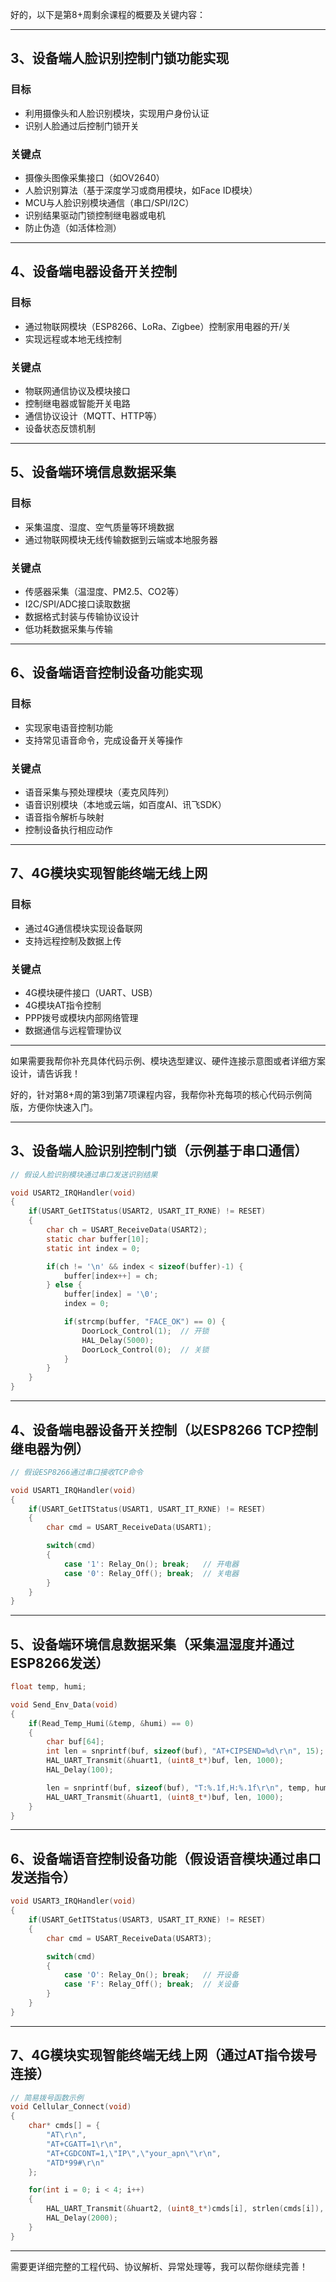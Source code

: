 好的，以下是第8+周剩余课程的概要及关键内容：

---

## 3、设备端人脸识别控制门锁功能实现

### 目标

* 利用摄像头和人脸识别模块，实现用户身份认证
* 识别人脸通过后控制门锁开关

### 关键点

* 摄像头图像采集接口（如OV2640）
* 人脸识别算法（基于深度学习或商用模块，如Face ID模块）
* MCU与人脸识别模块通信（串口/SPI/I2C）
* 识别结果驱动门锁控制继电器或电机
* 防止伪造（如活体检测）

---

## 4、设备端电器设备开关控制

### 目标

* 通过物联网模块（ESP8266、LoRa、Zigbee）控制家用电器的开/关
* 实现远程或本地无线控制

### 关键点

* 物联网通信协议及模块接口
* 控制继电器或智能开关电路
* 通信协议设计（MQTT、HTTP等）
* 设备状态反馈机制

---

## 5、设备端环境信息数据采集

### 目标

* 采集温度、湿度、空气质量等环境数据
* 通过物联网模块无线传输数据到云端或本地服务器

### 关键点

* 传感器采集（温湿度、PM2.5、CO2等）
* I2C/SPI/ADC接口读取数据
* 数据格式封装与传输协议设计
* 低功耗数据采集与传输

---

## 6、设备端语音控制设备功能实现

### 目标

* 实现家电语音控制功能
* 支持常见语音命令，完成设备开关等操作

### 关键点

* 语音采集与预处理模块（麦克风阵列）
* 语音识别模块（本地或云端，如百度AI、讯飞SDK）
* 语音指令解析与映射
* 控制设备执行相应动作

---

## 7、4G模块实现智能终端无线上网

### 目标

* 通过4G通信模块实现设备联网
* 支持远程控制及数据上传

### 关键点

* 4G模块硬件接口（UART、USB）
* 4G模块AT指令控制
* PPP拨号或模块内部网络管理
* 数据通信与远程管理协议

---

如果需要我帮你补充具体代码示例、模块选型建议、硬件连接示意图或者详细方案设计，请告诉我！

好的，针对第8+周的第3到第7项课程内容，我帮你补充每项的核心代码示例简版，方便你快速入门。

---

## 3、设备端人脸识别控制门锁（示例基于串口通信）

```c
// 假设人脸识别模块通过串口发送识别结果

void USART2_IRQHandler(void)
{
    if(USART_GetITStatus(USART2, USART_IT_RXNE) != RESET)
    {
        char ch = USART_ReceiveData(USART2);
        static char buffer[10];
        static int index = 0;

        if(ch != '\n' && index < sizeof(buffer)-1) {
            buffer[index++] = ch;
        } else {
            buffer[index] = '\0';
            index = 0;

            if(strcmp(buffer, "FACE_OK") == 0) {
                DoorLock_Control(1);  // 开锁
                HAL_Delay(5000);
                DoorLock_Control(0);  // 关锁
            }
        }
    }
}
```

---

## 4、设备端电器设备开关控制（以ESP8266 TCP控制继电器为例）

```c
// 假设ESP8266通过串口接收TCP命令

void USART1_IRQHandler(void)
{
    if(USART_GetITStatus(USART1, USART_IT_RXNE) != RESET)
    {
        char cmd = USART_ReceiveData(USART1);

        switch(cmd)
        {
            case '1': Relay_On(); break;   // 开电器
            case '0': Relay_Off(); break;  // 关电器
        }
    }
}
```

---

## 5、设备端环境信息数据采集（采集温湿度并通过ESP8266发送）

```c
float temp, humi;

void Send_Env_Data(void)
{
    if(Read_Temp_Humi(&temp, &humi) == 0)
    {
        char buf[64];
        int len = snprintf(buf, sizeof(buf), "AT+CIPSEND=%d\r\n", 15);
        HAL_UART_Transmit(&huart1, (uint8_t*)buf, len, 1000);
        HAL_Delay(100);

        len = snprintf(buf, sizeof(buf), "T:%.1f,H:%.1f\r\n", temp, humi);
        HAL_UART_Transmit(&huart1, (uint8_t*)buf, len, 1000);
    }
}
```

---

## 6、设备端语音控制设备功能（假设语音模块通过串口发送指令）

```c
void USART3_IRQHandler(void)
{
    if(USART_GetITStatus(USART3, USART_IT_RXNE) != RESET)
    {
        char cmd = USART_ReceiveData(USART3);

        switch(cmd)
        {
            case 'O': Relay_On(); break;   // 开设备
            case 'F': Relay_Off(); break;  // 关设备
        }
    }
}
```

---

## 7、4G模块实现智能终端无线上网（通过AT指令拨号连接）

```c
// 简易拨号函数示例
void Cellular_Connect(void)
{
    char* cmds[] = {
        "AT\r\n",
        "AT+CGATT=1\r\n",
        "AT+CGDCONT=1,\"IP\",\"your_apn\"\r\n",
        "ATD*99#\r\n"
    };

    for(int i = 0; i < 4; i++)
    {
        HAL_UART_Transmit(&huart2, (uint8_t*)cmds[i], strlen(cmds[i]), 1000);
        HAL_Delay(2000);
    }
}
```

---

需要更详细完整的工程代码、协议解析、异常处理等，我可以帮你继续完善！
